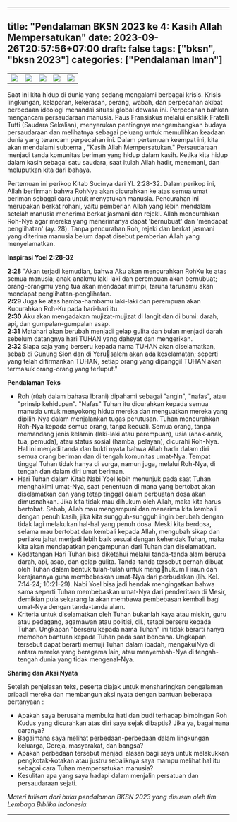  ---
title: "Pendalaman BKSN 2023 ke 4: Kasih Allah Mempersatukan"
date: 2023-09-26T20:57:56+07:00
draft: false
tags: ["bksn", "bksn 2023"]
categories: ["Pendalaman Iman"]
---
| | | | | |
|---|---|---|---|---|
| ![](/img/bksn26sep23.avif) | ![](/img/bksn26sep231.avif) | ![](/img/bksn26sep232.avif) | ![](/img/bksn26sep233.avif) | ![](/img/bksn26sep234.avif) |

Saat ini kita hidup di dunia yang sedang mengalami berbagai krisis. Krisis lingkungan, kelaparan, kekerasan, perang, wabah, dan perpecahan akibat perbedaan ideologi menandai situasi global dewasa ini. Perpecahan bahkan mengancam persaudaraan manusia. Paus Fransiskus melalui ensiklik Fratelli Tutti (Saudara Sekalian), menyerukan pentingnya mengembangkan budaya persaudaraan dan melihatnya sebagai peluang untuk memulihkan keadaan dunia yang terancam perpecahan ini. Dalam pertemuan keempat ini, kita akan mendalami subtema , "Kasih Allah Mempersatukan." Persaudaraan menjadi tanda komunitas beriman yang hidup dalam kasih. Ketika kita hidup dalam kasih sebagai satu saudara, saat itulah Allah hadir, menemani, dan meluputkan kita dari bahaya.

Pertemuan ini perikop Kitab Sucinya dari Yl. 2:28-32. Dalam perikop ini, Allah berfirman bahwa RohNya akan dicurahkan ke atas semua umat beriman sebagai cara untuk menyatukan manusia. Pencurahan ini merupakan berkat rohani, yaitu pemberian Allah yang lebih mendalam setelah manusia menerima berkat jasmani dan rejeki. Allah mencurahkan Roh-Nya agar mereka yang menerimanya dapat 'bernubuat' dan 'mendapat penglihatan' (ay. 28). Tanpa pencurahan Roh, rejeki dan berkat jasmani yang diterima manusia belum dapat disebut pemberian Allah yang menyelamatkan.

**Inspirasi Yoel 2:28-32**

**2:28** "Akan terjadi kemudian, bahwa Aku akan mencurahkan RohKu ke atas semua manusia; anak-anakmu laki-laki dan perempuan akan bernubuat; orang-orangmu yang tua akan mendapat mimpi, taruna tarunamu akan mendapat penglihatan-penglihatan.\
**2:29** Juga ke atas hamba-hambamu laki-laki dan perempuan akan Kucurahkan Roh-Ku pada hari-hari itu.\
**2:30** Aku akan mengadakan mujizat-mujizat di langit dan di bumi: darah, api, dan gumpalan-gumpalan asap.\
**2:31** Matahari akan berubah menjadi gelap gulita dan bulan menjadi darah sebelum datangnya hari TUHAN yang dahsyat dan mengerikan.\
**2:32** Siapa saja yang berseru kepada nama TUHAN akan diselamatkan, sebab di Gunung Sion dan di Yerusalem akan ada keselamatan; seperti yang telah difirmankan TUHAN, setiap orang yang dipanggil TUHAN akan termasuk orang-orang yang terluput."

**Pendalaman Teks**

-   Roh (rûaḥ dalam bahasa Ibrani) dipahami sebagai "angin", "nafas", atau "prinsip kehidupan". "Nafas" Tuhan itu dicurahkan kepada semua manusia untuk menyokong hidup mereka dan menguatkan mereka yang dipilih-Nya dalam menjalankan tugas perutusan. Tuhan mencurahkan Roh-Nya kepada semua orang, tanpa kecuali. Semua orang, tanpa memandang jenis kelamin (laki-laki atau perempuan), usia (anak-anak, tua, pemuda), atau status sosial (hamba, pelayan), dicurahi Roh-Nya. Hal ini menjadi tanda dan bukti nyata bahwa Allah hadir dalam diri semua orang beriman dan di tengah komunitas umat-Nya. Tempat tinggal Tuhan tidak hanya di surga, namun juga, melalui Roh-Nya, di tengah dan dalam diri umat beriman.
-   Hari Tuhan dalam Kitab Nabi Yoel lebih menunjuk pada saat Tuhan menghakimi umat-Nya, saat penentuan di mana yang bertobat akan diselamatkan dan yang tetap tinggal dalam perbuatan dosa akan dimusnahkan. Jika kita tidak mau dihukum oleh Allah, maka kita harus bertobat. Sebab, Allah mau mengampuni dan menerima kita kembali dengan penuh kasih, jika kita sungguh-sungguh ingin berubah dengan tidak lagi melakukan hal-hal yang penuh dosa. Meski kita berdosa, selama mau bertobat dan kembali kepada Allah, mengubah sikap dan perilaku jahat menjadi lebih baik sesuai dengan kehendak Tuhan, maka kita akan mendapatkan pengampunan dari Tuhan dan diselamatkan.
-   Kedatangan Hari Tuhan bisa diketahui melalui tanda-tanda alam berupa darah, api, asap, dan gelap gulita. Tanda-tanda tersebut pernah dibuat oleh Tuhan dalam bentuk tulah-tulah untuk menghukum Firaun dan kerajaannya guna membebaskan umat-Nya dari perbudakan (lih. Kel. 7:14-24; 10:21-29). Nabi Yoel bisa jadi hendak mengingatkan bahwa sama seperti Tuhan membebaskan umat-Nya dari penderitaan di Mesir, demikian pula sekarang Ia akan membawa pembebasan kembali bagi umat-Nya dengan tanda-tanda alam.
-   Kriteria untuk diselamatkan oleh Tuhan bukanlah kaya atau miskin, guru atau pedagang, agamawan atau politisi, dll., tetapi berseru kepada Tuhan. Ungkapan "berseru kepada nama Tuhan" ini tidak berarti hanya memohon bantuan kepada Tuhan pada saat bencana. Ungkapan tersebut dapat berarti memuji Tuhan dalam ibadah, mengakuiNya di antara mereka yang beragama lain, atau menyembah-Nya di tengah-tengah dunia yang tidak mengenal-Nya.

**Sharing dan Aksi Nyata**

Setelah penjelasan teks, peserta diajak untuk mensharingkan pengalaman pribadi mereka dan membangun aksi nyata dengan bantuan beberapa pertanyaan :

-   Apakah saya berusaha membuka hati dan budi terhadap bimbingan Roh Kudus yang dicurahkan atas diri saya sejak dibaptis? Jika ya, bagaimana caranya?
-   Bagaimana saya melihat perbedaan-perbedaan dalam lingkungan keluarga, Gereja, masyarakat, dan bangsa?
-   Apakah perbedaan tersebut menjadi alasan bagi saya untuk melakukkan pengkotak-kotakan atau justru sebaliknya saya mampu melihat hal itu sebagai cara Tuhan mempersatukan manusia?
-   Kesulitan apa yang saya hadapi dalam menjalin persatuan dan persaudaraan sejati.

*Materi tulisan dari buku pendalaman BKSN 2023 yang disusun oleh tim Lembaga Biblika Indonesia.*

------------------------------------------------------------------------